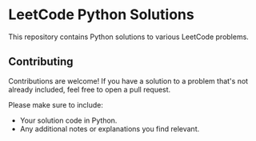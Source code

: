 # LeetCode Python Solutions

This repository contains Python solutions to various LeetCode problems.

## Contributing

Contributions are welcome! If you have a solution to a problem that's not already included, feel free to open a pull request.

Please make sure to include:

- Your solution code in Python.
- Any additional notes or explanations you find relevant.

